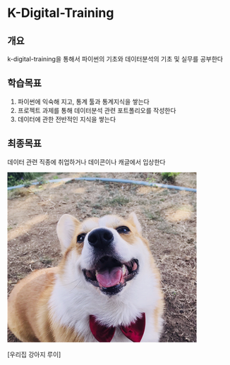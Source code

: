 # K-Digital-Training

## 개요

k-digital-training을 통해서 파이썬의 기초와 데이터분석의 기초 및 실무를 공부한다



## 학습목표

1. 파이썬에 익숙해 지고, 통계 툴과 통계지식을 쌓는다
2. 프로젝트 과제를 통해 데이터분석 관련 포트폴리오를 작성한다
3. 데이터에 관한 전반적인 지식을 쌓는다



## 최종목표

데이터 관련 직종에 취업하거나 데이콘이나 캐글에서 입상한다



![image-20210604145521250](READE.assets/image-20210604145521250.png)

[우리집 강아지 루이]
